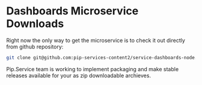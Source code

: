 # Dashboards Microservice Downloads

Right now the only way to get the microservice is to check it out directly from github repository:

```bash
git clone git@github.com:pip-services-content2/service-dashboards-node.git
```

Pip.Service team is working to implement packaging and make stable releases available for your 
as zip downloadable archieves.